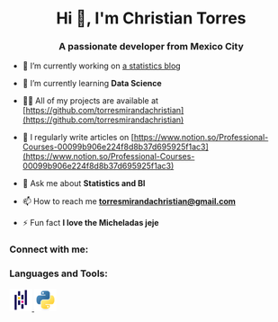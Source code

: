 <h1 align="center">Hi 👋, I'm Christian Torres</h1>
<h3 align="center">A passionate developer from Mexico City</h3>

- 🔭 I’m currently working on [a statistics blog](https://www.notion.so/Basics-7d24e09fbfc7488a9522e343d9a7d96e)

- 🌱 I’m currently learning **Data Science**

- 👨‍💻 All of my projects are available at [https://github.com/torresmirandachristian](https://github.com/torresmirandachristian)

- 📝 I regularly write articles on [https://www.notion.so/Professional-Courses-00099b906e224f8d8b37d695925f1ac3](https://www.notion.so/Professional-Courses-00099b906e224f8d8b37d695925f1ac3)

- 💬 Ask me about **Statistics and BI**

- 📫 How to reach me **torresmirandachristian@gmail.com**

- ⚡ Fun fact **I love the Micheladas jeje**

<h3 align="left">Connect with me:</h3>
<p align="left">
</p>

<h3 align="left">Languages and Tools:</h3>
<p align="left"> <a href="https://pandas.pydata.org/" target="_blank" rel="noreferrer"> <img src="https://raw.githubusercontent.com/devicons/devicon/2ae2a900d2f041da66e950e4d48052658d850630/icons/pandas/pandas-original.svg" alt="pandas" width="40" height="40"/> </a> <a href="https://www.python.org" target="_blank" rel="noreferrer"> <img src="https://raw.githubusercontent.com/devicons/devicon/master/icons/python/python-original.svg" alt="python" width="40" height="40"/> </a> </p>

